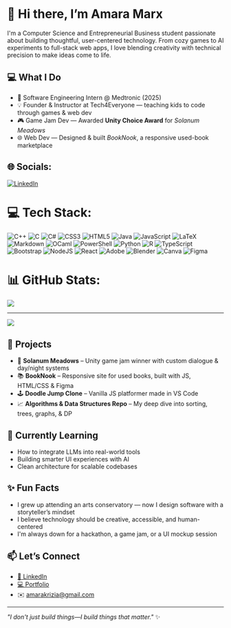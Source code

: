 # 👋 Hi there, I’m Amara Marx

I'm a Computer Science and Entrepreneurial Business student passionate about building thoughtful, user-centered technology. From cozy games to AI experiments to full-stack web apps, I love blending creativity with technical precision to make ideas come to life.

## 💻 What I Do
- 🧠 Software Engineering Intern @ Medtronic (2025)
- 💡 Founder & Instructor at Tech4Everyone — teaching kids to code through games & web dev
- 🎮 Game Jam Dev — Awarded **Unity Choice Award** for *Solanum Meadows*
- 🌐 Web Dev — Designed & built *BookNook*, a responsive used-book marketplace


## 🌐 Socials:
[![LinkedIn](https://img.shields.io/badge/LinkedIn-%230077B5.svg?logo=linkedin&logoColor=white)](https://linkedin.com/in/https://www.linkedin.com/in/amarakmarx/) 

# 💻 Tech Stack:
![C++](https://img.shields.io/badge/c++-%2300599C.svg?style=for-the-badge&logo=c%2B%2B&logoColor=white) ![C](https://img.shields.io/badge/c-%2300599C.svg?style=for-the-badge&logo=c&logoColor=white) ![C#](https://img.shields.io/badge/c%23-%23239120.svg?style=for-the-badge&logo=csharp&logoColor=white) ![CSS3](https://img.shields.io/badge/css3-%231572B6.svg?style=for-the-badge&logo=css3&logoColor=white) ![HTML5](https://img.shields.io/badge/html5-%23E34F26.svg?style=for-the-badge&logo=html5&logoColor=white) ![Java](https://img.shields.io/badge/java-%23ED8B00.svg?style=for-the-badge&logo=openjdk&logoColor=white) ![JavaScript](https://img.shields.io/badge/javascript-%23323330.svg?style=for-the-badge&logo=javascript&logoColor=%23F7DF1E) ![LaTeX](https://img.shields.io/badge/latex-%23008080.svg?style=for-the-badge&logo=latex&logoColor=white) ![Markdown](https://img.shields.io/badge/markdown-%23000000.svg?style=for-the-badge&logo=markdown&logoColor=white) ![OCaml](https://img.shields.io/badge/OCaml-%23E98407.svg?style=for-the-badge&logo=ocaml&logoColor=white) ![PowerShell](https://img.shields.io/badge/PowerShell-%235391FE.svg?style=for-the-badge&logo=powershell&logoColor=white) ![Python](https://img.shields.io/badge/python-3670A0?style=for-the-badge&logo=python&logoColor=ffdd54) ![R](https://img.shields.io/badge/r-%23276DC3.svg?style=for-the-badge&logo=r&logoColor=white) ![TypeScript](https://img.shields.io/badge/typescript-%23007ACC.svg?style=for-the-badge&logo=typescript&logoColor=white) ![Bootstrap](https://img.shields.io/badge/bootstrap-%238511FA.svg?style=for-the-badge&logo=bootstrap&logoColor=white) ![NodeJS](https://img.shields.io/badge/node.js-6DA55F?style=for-the-badge&logo=node.js&logoColor=white) ![React](https://img.shields.io/badge/react-%2320232a.svg?style=for-the-badge&logo=react&logoColor=%2361DAFB) ![Adobe](https://img.shields.io/badge/adobe-%23FF0000.svg?style=for-the-badge&logo=adobe&logoColor=white) ![Blender](https://img.shields.io/badge/blender-%23F5792A.svg?style=for-the-badge&logo=blender&logoColor=white) ![Canva](https://img.shields.io/badge/Canva-%2300C4CC.svg?style=for-the-badge&logo=Canva&logoColor=white) ![Figma](https://img.shields.io/badge/figma-%23F24E1E.svg?style=for-the-badge&logo=figma&logoColor=white)
# 📊 GitHub Stats:
![](https://github-readme-stats.vercel.app/api/top-langs/?username=iziamar&theme=dark&hide_border=false&include_all_commits=false&count_private=false&layout=compact)

---
[![](https://visitcount.itsvg.in/api?id=iziamar&icon=0&color=0)](https://visitcount.itsvg.in)

<!-- Proudly created with GPRM ( https://gprm.itsvg.in ) -->

## 🧩 Projects
- 🎲 **Solanum Meadows** – Unity game jam winner with custom dialogue & day/night systems  
- 📚 **BookNook** – Responsive site for used books, built with JS, HTML/CSS & Figma  
- 🕹️ **Doodle Jump Clone** – Vanilla JS platformer made in VS Code  
- 📈 **Algorithms & Data Structures Repo** – My deep dive into sorting, trees, graphs, & DP

## 🌱 Currently Learning
- How to integrate LLMs into real-world tools  
- Building smarter UI experiences with AI  
- Clean architecture for scalable codebases

## ✨ Fun Facts
- I grew up attending an arts conservatory — now I design software with a storyteller’s mindset  
- I believe technology should be creative, accessible, and human-centered  
- I'm always down for a hackathon, a game jam, or a UI mockup session

## 📫 Let’s Connect
- [📎 LinkedIn](https://linkedin.com/in/amarakmarx)
- [💻 Portfolio](https://github.com/iziamar)  
- ✉️ amarakrizia@gmail.com

---

_"I don't just build things—I build things that matter."_ ✨
